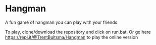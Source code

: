 # Hangman

A fun game of hangman you can play with your friends

To play, clone/download the repository and click on run.bat. Or go here https://repl.it/@TrentBultsma/Hangman to play the online version
